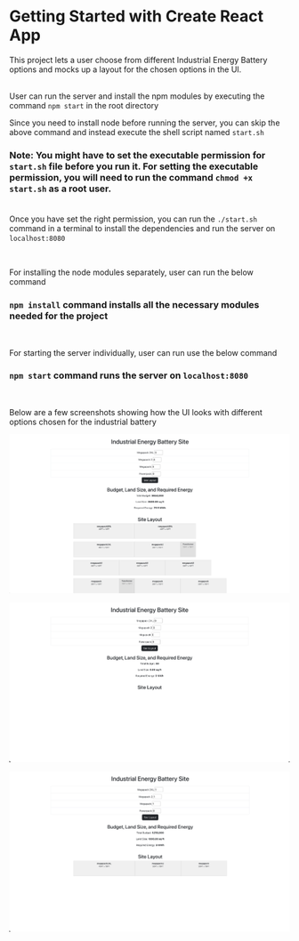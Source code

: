 # Getting Started with Create React App

This project lets a user choose from different Industrial Energy Battery options and mocks up a layout for the chosen options in the UI.  
<br />


User can run the server and install the npm modules by executing the command `npm start` in the root directory

Since you need to install node before running the server, you can skip the above command and instead execute the shell script named `start.sh`<br />

### Note: You might have to set the executable permission for `start.sh` file before you run it. For setting the executable permission, you will need to run the command `chmod +x start.sh` as a root user. <br /><br />

Once you have set the right permission, you can run the `./start.sh`  command in a terminal to install the dependencies and run the server on `localhost:8080`

<br />

For installing the node modules separately, user can run the below command

### `npm install` command installs all the necessary modules needed for the project
<br />

For starting the server individually, user can run use the below command
### `npm start` command runs the server on `localhost:8080`

<br />

Below are a few screenshots showing how the UI looks with different options chosen for the industrial battery

![alt text](https://github.com/architkwatra/industrial-energy-battery-site/blob/main/resources/1.png?raw=true)

![alt text](https://github.com/architkwatra/industrial-energy-battery-site/blob/main/resources/2.png?raw=true)

![alt text](https://github.com/architkwatra/industrial-energy-battery-site/blob/main/resources/3.png?raw=true)

